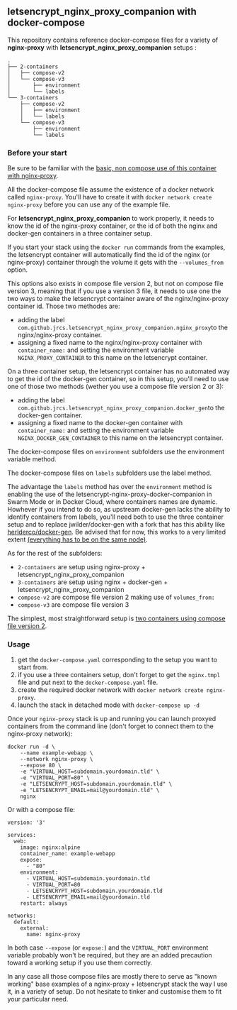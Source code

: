 
## letsencrypt_nginx_proxy_companion with docker-compose

This repository contains reference docker-compose files for a variety of **nginx-proxy** with **letsencrypt_nginx_proxy_companion** setups :

```
.
├── 2-containers
│   ├── compose-v2
│   └── compose-v3
│       ├── environment
│       └── labels
└── 3-containers
    ├── compose-v2
    │   ├── environment
    │   └── labels
    └── compose-v3
        ├── environment
        └── labels

```

### Before your start

Be sure to be familiar with the [basic, non compose use of this container with nginx-proxy](https://github.com/buchdag/letsencrypt-nginx-proxy-companion).

All the docker-compose file assume the existence of a docker network called `nginx-proxy`. You'll have to create it with `docker network create nginx-proxy` before you can use any of the example file.

For **letsencrypt_nginx_proxy_companion** to work properly, it needs to know the id of the nginx-proxy container, or the id of both the nginx and docker-gen containers in a three container setup.

If you start your stack using the `docker run` commands from the examples, the letsencrypt container will automatically find the id of the nginx (or nginx-proxy) container through the volume it gets with the `--volumes_from` option.

This options also exists in compose file version 2, but not on compose file version 3, meaning that if you use a version 3 file, it needs to use one the two ways to make the letsencrypt container aware of the nginx/nginx-proxy container id. Those two methodes are:

* adding the label `com.github.jrcs.letsencrypt_nginx_proxy_companion.nginx_proxy`to the  nginx/nginx-proxy container.
* assigning a fixed name to the nginx/nginx-proxy container with `container_name:` and setting the environment variable `NGINX_PROXY_CONTAINER` to this name on the letsencrypt container.

On a three container setup, the letsencrypt container has no automated way to get the id of the docker-gen container, so in this setup, you'll need to use one of those two methods (wether you use a compose file version 2 or 3):

* adding the label `com.github.jrcs.letsencrypt_nginx_proxy_companion.docker_gen`to the  docker-gen container.
* assigning a fixed name to the docker-gen container with `container_name:` and setting the environment variable `NGINX_DOCKER_GEN_CONTAINER` to this name on the letsencrypt container.

The docker-compose files on `environment` subfolders use the environment variable method.

The docker-compose files on `labels` subfolders use the label method.

The advantage the `labels` method has over the `environment` method is enabling the use of the letsencrypt-nginx-proxy-docker-companion in Swarm Mode or in Docker Cloud, where containers names are dynamic. Howhever if you intend to do so, as upstream docker-gen lacks the ability to identify containers from labels, you'll need both to use the three container setup and to replace jwilder/docker-gen with a fork that has this ability like [herlderco/docker-gen](https://github.com/helderco/docker-gen). Be advised that for now, this works to a very limited extent [(everything has to be on the same node)](https://github.com/JrCs/docker-letsencrypt-nginx-proxy-companion/pull/231#issuecomment-330624331).

As for the rest of the subfolders:

* `2-containers` are setup using nginx-proxy + letsencrypt_nginx_proxy_companion
* `3-containers` are setup using nginx + docker-gen + letsencrypt_nginx_proxy_companion
* `compose-v2` are compose file version 2 making use of `volumes_from:`
* `compose-v3` are compose file version 3

The simplest, most straightforward setup is [two containers using compose file version 2](2-containers/compose-v2/docker-compose.yaml).

### Usage

1. get the `docker-compose.yaml` corresponding to the setup you want to start from.
2. if you use a three containers setup, don't forget to get the `nginx.tmpl` file and put next to the `docker-compose.yaml` file.
3. create the required docker network with `docker network create nginx-proxy`.
4. launch the stack in detached mode with `docker-compose up -d`

Once your `nginx-proxy` stack is up and running you can launch proxyed containers from the command line (don't forget to connect them to the nginx-proxy network):

```
docker run -d \
    --name example-webapp \
    --network nginx-proxy \
    --expose 80 \
    -e "VIRTUAL_HOST=subdomain.yourdomain.tld" \
    -e "VIRTUAL_PORT=80" \
    -e "LETSENCRYPT_HOST=subdomain.yourdomain.tld" \
    -e "LETSENCRYPT_EMAIL=mail@yourdomain.tld" \
    nginx
```

Or with a compose file:

```
version: '3'

services:
  web:
    image: nginx:alpine
    container_name: example-webapp
    expose:
      - "80"
    environment:
      - VIRTUAL_HOST=subdomain.yourdomain.tld
      - VIRTUAL_PORT=80
      - LETSENCRYPT_HOST=subdomain.yourdomain.tld
      - LETSENCRYPT_EMAIL=mail@yourdomain.tld
    restart: always

networks:
  default:
    external:
      name: nginx-proxy
```

In both case `--expose` (or `expose:`) and the `VIRTUAL_PORT` environment variable probably won't be required, but they are an added precaution toward a working setup if you use them correctly.

In any case all those compose files are mostly there to serve as "known working" base examples of a nginx-proxy + letsencrypt stack the way I use it, in a variety of setup. Do not hesitate to tinker and customise them to fit your particular need.
